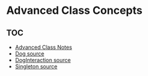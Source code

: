 # Advanced Class Concepts

## TOC

* [Advanced Class Notes](advanced_class_topics.md)
* [Dog source](Dog.java)
* [DogInteraction source](Dog.java)
* [Singleton source](Singleton.java)